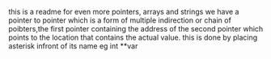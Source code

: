 this is a readme for even more pointers, arrays and strings
we have a pointer to pointer which is a form of multiple indirection or chain of poibters,the first pointer containing the address of the second pointer which points to the location that contains the actual value. this is done by placing asterisk infront of its name eg int **var

